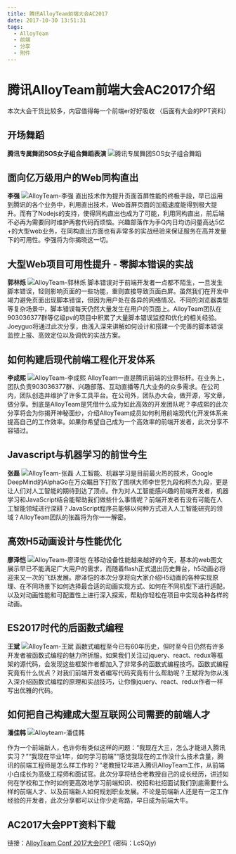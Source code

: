 ```yaml
---
title: 腾讯AlloyTeam前端大会AC2017
date: 2017-10-30 13:51:31
tags:
  - AlloyTeam
  - 前端
  - 分享
  - 附件
---
```


# 腾讯AlloyTeam前端大会AC2017介绍
 本次大会干货比较多，内容值得每一个前端er好好吸收
（后面有大会的PPT资料）

## 开场舞蹈
**腾讯专属舞团SOS女子组合舞蹈表演**
![腾讯专属舞团SOS女子组合舞蹈](https://s.url.cn/ac/home1/img/img/new//music-9623e9.jpg)

## 面向亿万级用户的Web同构直出
**李强**
![AlloyTeam-李强](https://s.url.cn/ac/home1/img/img/avatar//xiaoqiang-f93267.jpg)
直出技术作为提升页面首屏性能的终极手段，早已运用到腾讯的各个业务中，利用直出技术，Web首屏页面的加载速度能得到极大提升。而有了Nodejs的支持，使得同构直出也成为了可能，利用同构直出，前后端不必再为需要同时维护两套代码而烦恼。兴趣部落作为手Q内日均访问量高达5亿+的大型web业务，在同构直出方面也有非常多的实战经验来保证服务在高并发量下的可用性。李强将为你揭晓这一切。


## 大型Web项目可用性提升 - 零脚本错误的实战
**郭林烁**
![AlloyTeam-郭林烁](https://s.url.cn/ac/home1/img/img/avatar//joeyW-d2dcbc.jpg)
脚本错误对于前端开发者一点都不陌生，一旦发生脚本错误，轻则影响页面的一些功能，重则直接导致页面白屏。虽然我们在开发中竭力避免页面出现脚本错误，但因为用户处在各异的网络情况、不同的浏览器类型等复杂场景中，脚本错误每天仍然大量发生在用户的页面上。AlloyTeam团队在903036377群等亿级pv的项目中积累了大量脚本错误监控和优化的相关经验。Joeyguo将通过此次分享，由浅入深来讲解如何设计和搭建一个完善的脚本错误监控上报、高效定位以及调优的实战方案。

## 如何构建后现代前端工程化开发体系
**李成熙**
![AlloyTeam-李成熙](https://s.url.cn/ac/home1/img/img/avatar//heyW-3796aa.jpg)
AlloyTeam一直是腾讯前端的业界标杆。在业务上，团队负责903036377群、兴趣部落、互动直播等几大业务的众多需求。在公司内，团队创造并维护了许多工具平台。在公司外，团队办大会，做开源，写文章，做分享。到底是AlloyTeam是凭借什么成为如此高效的开发团队呢？李成熙的此次分享将会为你揭开神秘面纱，介绍AlloyTeam成员如何利用前端现代化开发体系来提高自己的工作效率。如果你希望自己成为一个高效率的前端开发者，此次分享不容错过。

## Javascript与机器学习的前世今生
**张磊**
![AlloyTeam-张磊](https://s.url.cn/ac/home1/img/img/avatar//dntW-18115d.jpg)
人工智能、机器学习是目前最火热的技术，Google DeepMind的AlphaGo在万众瞩目下打败了围棋大师李世乭九段和柯杰九段，更是让人们对人工智能的期待到达了顶点。作为对人工智能感兴趣的前端开发者，机器学习和JavaScript结合能帮助我们做些什么事情呢？前端开发者有没有可能在人工智能领域进行深耕？JavaScript程序员能够以何种方式进入人工智能研究的领域？AlloyTeam团队的张磊将为你一一解密。

## 高效H5动画设计与性能优化
**廖泽恺**
![AlloyTeam-廖泽恺](https://s.url.cn/ac/home1/img/img/avatar//nemoW-2595f1.jpg)
在移动设备性能越来越好的今天，基本的web图文展示早已不能满足广大用户的需求，而随着flash正式退出历史舞台，h5动画必将迎来又一次的飞跃发展。廖泽恺的本次分享将向大家介绍H5动画的各种实现原理、在不同场景下如何选择最合适的动画实现方式、如何在不同机型下进行适配，以及对动画性能和可配置性上进行深入探索，帮助你轻松在项目中实现各种各样的动画。

## ES2017时代的后函数式编程
**王斌**
![AlloyTeam-王斌](https://s.url.cn/ac/home1/img/img/avatar//laowangW-9aa494.jpg)
函数式编程至今已有60年历史，但时至今日仍然有许多开发者被函数式编程的魅力所折服。如果我们关注过jquery、react、redux等框架的源代码，会发现这些框架作者都加入了非常多的函数式编程技巧。函数式编程究竟有什么优点？对我们前端开发者编写代码究竟有什么帮助呢？王斌将为你从浅入深介绍函数式编程的原理和实战技巧，让你像jquery、react、redux作者一样写出优雅的代码。

## 如何把自己构建成大型互联网公司需要的前端人才
**潘佳韩**
![Alloyteam-潘佳韩](https://s.url.cn/ac/home1/img/img/avatar//weber-38f2e9.jpg)

作为一个前端新人，也许你有类似这样的问题：“我现在大三，怎么才能进入腾讯实习？”“我现在毕业1年，如何学习前端”“感觉我现在的工作没什么技术含量，腾讯的前端工程师是怎么样工作的？”老教授12年进入腾讯AlloyTeam工作，从前端小白成长为高级工程师和面试官。此次分享将结合老教授自己的成长经历，讲述如何在学校和工作时如何更高效地学习前端知识、校招和社招面试我们到底需要什么样的前端人才、以及前端新人如何规划职业发展。不论是前端新人还是有一定工作经验的开发者，此次分享都可以让你少走弯路，早日成为前端大牛。

## AC2017大会PPT资料下载
链接：[AlloyTeam Conf 2017大会PPT](https://share.weiyun.com/b9aecb30a80a61e0f05536253b1912d6) 
(密码：LcSQjy)



